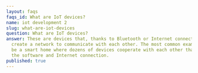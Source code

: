 ```yaml
---
layout: faqs
faqs_id: What are IoT devices?
name: iot development 2
slug: what-are-iot-devices
question: What are IoT devices?
answer: These are devices that, thanks to Bluetooth or Internet connection, can
  create a network to communicate with each other. The most common example might
  be a smart home where dozens of devices cooperate with each other thanks to
  the software and Internet connection.
published: true
---
```

